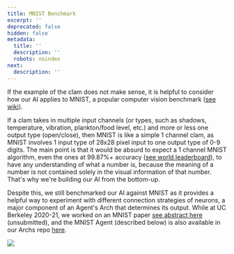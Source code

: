 ```yaml
---
title: MNIST Benchmark
excerpt: ''
deprecated: false
hidden: false
metadata:
  title: ''
  description: ''
  robots: noindex
next:
  description: ''
---
```

If the example of the clam does not make sense, it is helpful to consider how our AI applies to MNIST, a popular computer vision benchmark ([see wiki](https://en.wikipedia.org/wiki/MNIST_database)).

If a clam takes in multiple input channels (or types, such as shadows, temperature, vibration, plankton/food level, etc.) and more or less one output type (open/close), then MNIST is like a simple 1 channel clam, as MNIST involves 1 input type of 28x28 pixel input to one output type of 0-9 digits. The main point is that it would be absurd to expect a 1 channel MNIST algorithm, even the ones at 99.87%+ accuracy ([see world leaderboard](https://paperswithcode.com/sota/image-classification-on-mnist)), to have any understanding of what a number is, because the meaning of a number is not contained solely in the visual information of that number. That's why we're building our AI from the bottom-up.

Despite this, we still benchmarked our AI against MNIST as it provides a helpful way to experiment with different connection strategies of neurons, a major component of an Agent's Arch that determines its output. While at UC Berkeley 2020-21, we worked on an MNIST paper [see abstract here](https://docs.google.com/document/d/1p3FvYYPsD9XunJg2Dfaw0wLvnxIUspPsMvBi8acp0EI/edit?pli=1) (unsubmitted), and the MNIST Agent (described below) is also available in our Archs repo [here](https://github.com/aolabsai/archs/blob/main/basic_MNIST.py).

![](https://files.readme.io/1bc3910-Basic_Architecture3x.png)